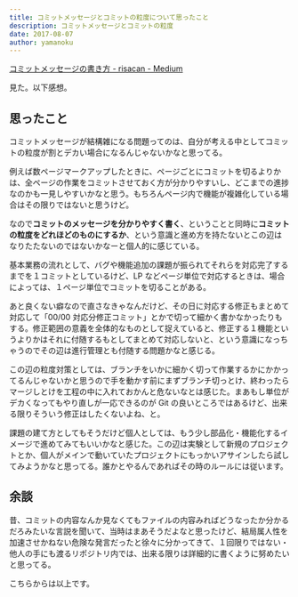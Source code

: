 ```yaml
---
title: コミットメッセージとコミットの粒度について思ったこと
description: コミットメッセージとコミットの粒度
date: 2017-08-07
author: yamanoku
---
```


[コミットメッセージの書き方 - risacan - Medium](https://medium.com/@risacan/%E3%82%B3%E3%83%9F%E3%83%83%E3%83%88%E3%83%A1%E3%83%83%E3%82%BB%E3%83%BC%E3%82%B8%E3%81%AE%E6%9B%B8%E3%81%8D%E6%96%B9-64aeadd92057)

見た。以下感想。

## 思ったこと

コミットメッセージが結構雑になる問題ってのは、自分が考える中としてコミットの粒度が割とデカい場合になるんじゃないかなと思ってる。

例えば数ページマークアップしたときに、ページごとにコミットを切るよりかは、全ページの作業をコミットさせておく方が分かりやすいし、どこまでの進捗なのかも一見しやすいかなと思う。もちろんページ内で機能が複雑化している場合はその限りではないと思うけど。

なので<b>コミットのメッセージを分かりやすく書く</b>、ということと同時に<b>コミットの粒度をどれほどのものにするか</b>、という意識と進め方を持たないとこの辺はなりたたないのではないかなーと個人的に感じている。

基本業務の流れとして、バグや機能追加の課題が振られてそれらを対応完了するまでを１コミットとしているけど、LP などページ単位で対応するときは、場合によっては、１ページ単位でコミットを切ることがある。

あと良くない癖なので直さなきゃなんだけど、その日に対応する修正もまとめて対応して「00/00 対応分修正コミット」とかで切って細かく書かなかったりもする。修正範囲の意義を全体的なものとして捉えていると、修正する１機能というよりかはそれに付随するもとしてまとめて対応しないと、という意識になっちゃうのでその辺は進行管理とも付随する問題かなと感じる。

この辺の粒度対策としては、ブランチをいかに細かく切って作業するかにかかってるんじゃないかと思うので手を動かす前にまずブランチ切っとけ、終わったらマージしとけを工程の中に入れておかんと危ないなとは感じた。まあもし単位がデカくなってもやり直しが一応できるのが Git の良いところではあるけど、出来る限りそういう修正はしたくないよね、と。

課題の建て方としてもそうだけど個人としては、もう少し部品化・機能化するイメージで進めてみてもいいかなと感じた。この辺は実験として新規のプロジェクトとか、個人がメインで動いていたプロジェクトにもっかいアサインしたら試してみようかなと思ってる。誰かとやるんであればその時のルールには従います。

## 余談

昔、コミットの内容なんか見なくてもファイルの内容みればどうなったか分かるだろみたいな言説を聞いて、当時はまあそうだよなと思ったけど、結局属人性を加速させかねない危険な発言だったと徐々に分かってきて、１回限りではない・他人の手にも渡るリポジトリ内では、出来る限りは詳細的に書くように努めたいと思ってる。

こちらからは以上です。
